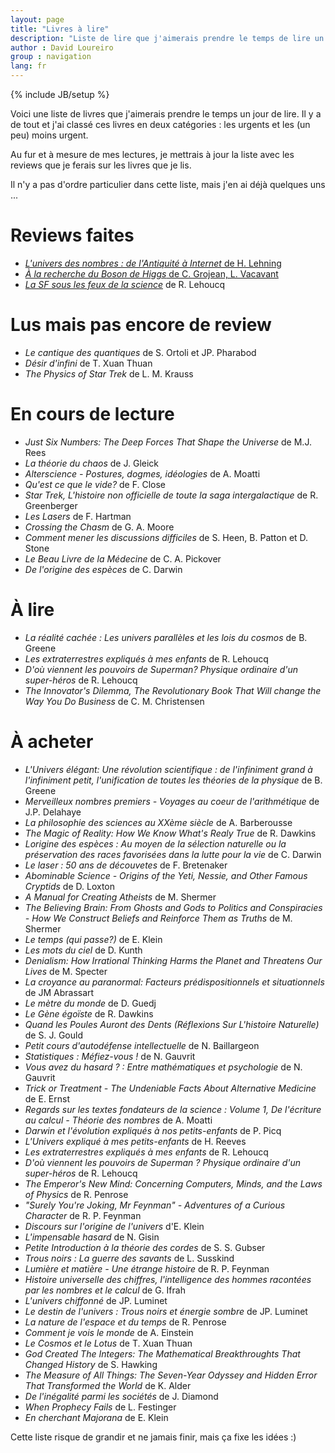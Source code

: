 ```yaml
---
layout: page
title: "Livres à lire"
description: "Liste de lire que j'aimerais prendre le temps de lire un jour :)"
author : David Loureiro
group : navigation
lang: fr
---
```

{% include JB/setup %}

Voici une liste de livres que j'aimerais prendre le temps un jour de lire. Il y a de tout et j'ai classé ces livres en deux catégories : les urgents et les (un peu) moins urgent.

Au fur et à mesure de mes lectures, je mettrais à jour la liste avec les reviews que je ferais sur les livres que je lis.

Il n'y a pas d'ordre particulier dans cette liste, mais j'en ai déjà quelques uns ...

# Reviews faites

 * [*L'univers des nombres : de l'Antiquité à Internet* de H. Lehning](http://testdriventrekkie.com/livre/2013/11/27/livre---lunivers-des-nombres--de-lantiquit--internet-de-h-lehning)
 * [*À la recherche du Boson de Higgs* de C. Grojean, L. Vacavant](http://testdriventrekkie.com/livre/2013/12/04/livre---la-recherche-du-boson-de-higgs)
 * [*La SF sous les feux de la science*](http://testdriventrekkie.com/livre/2014/01/02/livre--la-sf-sous-les-feux-de-la-science) de R. Lehoucq

# Lus mais pas encore de review

 * *Le cantique des quantiques* de S. Ortoli et JP. Pharabod
 * *Désir d'infini* de T. Xuan Thuan
 * *The Physics of Star Trek* de L. M. Krauss

# En cours de lecture

 * *Just Six Numbers: The Deep Forces That Shape the Universe* de M.J. Rees
 * *La théorie du chaos* de J. Gleick
 * *Alterscience - Postures, dogmes, idéologies* de A. Moatti
 * *Qu'est ce que le vide?* de F. Close
 * *Star Trek, L'histoire non officielle de toute la saga intergalactique* de R. Greenberger
 * *Les Lasers* de F. Hartman
 * *Crossing the Chasm* de G. A. Moore
 * *Comment mener les discussions difficiles* de S. Heen, B. Patton et D. Stone
 * *Le Beau Livre de la Médecine* de C. A. Pickover
 * *De l'origine des espèces* de C. Darwin

# À lire

 * *La réalité cachée : Les univers parallèles et les lois du cosmos* de B. Greene
 * *Les extraterrestres expliqués à mes enfants* de R. Lehoucq
 * *D'où viennent les pouvoirs de Superman? Physique ordinaire d'un super-héros* de R. Lehoucq
 * *The Innovator's Dilemma, The Revolutionary Book That Will change the Way You Do Business* de C. M. Christensen

# À acheter

 * *L'Univers élégant: Une révolution scientifique : de l'infiniment grand à l'infiniment petit, l'unification de toutes les théories de la physique* de B. Greene
 * *Merveilleux nombres premiers - Voyages au coeur de l'arithmétique* de J.P. Delahaye
 * *La philosophie des sciences au XXème siècle* de A. Barberousse
 * *The Magic of Reality: How We Know What's Realy True* de R. Dawkins
 * *Lorigine des espèces : Au moyen de la sélection naturelle ou la préservation des races favorisées dans la lutte pour la vie* de C. Darwin
 * *Le laser : 50 ans de découvetes* de F. Bretenaker
 * *Abominable Science - Origins of the Yeti, Nessie, and Other Famous Cryptids* de D. Loxton
 * *A Manual for Creating Atheists* de M. Shermer
 * *The Believing Brain: From Ghosts and Gods to Politics and Conspiracies - How We Construct Beliefs and Reinforce Them as Truths* de M. Shermer
 * *Le temps (qui passe?)* de E. Klein
 * *Les mots du ciel* de D. Kunth
 * *Denialism: How Irrational Thinking Harms the Planet and Threatens Our Lives* de M. Specter
 * *La croyance au paranormal: Facteurs prédispositionnels et situationnels* de JM Abrassart
 * *Le mètre du monde* de D. Guedj
 * *Le Gène égoïste* de R. Dawkins
 * *Quand les Poules Auront des Dents (Réflexions Sur L'histoire Naturelle)* de S. J. Gould
 * *Petit cours d'autodéfense intellectuelle* de N. Baillargeon
 * *Statistiques : Méfiez-vous !* de N. Gauvrit
 * *Vous avez du hasard ? : Entre mathématiques et psychologie* de N. Gauvrit
 * *Trick or Treatment - The Undeniable Facts About Alternative Medicine* de E. Ernst
 * *Regards sur les textes fondateurs de la science : Volume 1, De l'écriture au calcul - Théorie des nombres* de A. Moatti
 * *Darwin et l'évolution expliqués à nos petits-enfants* de P. Picq
 * *L'Univers expliqué à mes petits-enfants* de H. Reeves
 * *Les extraterrestres expliqués à mes enfants* de R. Lehoucq
 * *D'où viennent les pouvoirs de Superman ? Physique ordinaire d'un super-héros* de R. Lehoucq
 * *The Emperor's New Mind: Concerning Computers, Minds, and the Laws of Physics* de R. Penrose
 * *"Surely You're Joking, Mr Feynman" - Adventures of a Curious Character* de R. P. Feynman
 * *Discours sur l'origine de l'univers* d'E. Klein
 * *L'impensable hasard* de N. Gisin
 * *Petite Introduction à la théorie des cordes* de S. S. Gubser
 * *Trous noirs : La guerre des savants* de L. Susskind
 * *Lumière et matière - Une étrange histoire* de R. P. Feynman
 * *Histoire universelle des chiffres, l'intelligence des hommes racontées par les nombres et le calcul* de G. Ifrah
 * *L'univers chiffonné* de JP. Luminet
 * *Le destin de l'univers : Trous noirs et énergie sombre* de JP. Luminet
 * *La nature de l'espace et du temps* de R. Penrose
 * *Comment je vois le monde* de A. Einstein
 * *Le Cosmos et le Lotus* de T. Xuan Thuan
 * *God Created The Integers: The Mathematical Breakthroughts That Changed History* de S. Hawking
 * *The Measure of All Things: The Seven-Year Odyssey and Hidden Error That Transformed the World* de K. Alder
 * *De l'inégalité parmi les sociétés* de J. Diamond
 * *When Prophecy Fails* de L. Festinger
 * *En cherchant Majorana* de E. Klein

Cette liste risque de grandir et ne jamais finir, mais ça fixe les idées :)
